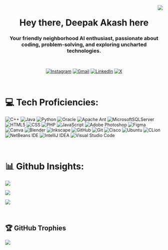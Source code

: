 <img align="right" src="https://visitor-badge.laobi.icu/badge?page_id=String-Aki.String-Aki&left_color=%23323330&right_color=%23ff652f" />

<h1 align="center">
  Hey there, Deepak Akash here
</h1>

<h3 align="center">Your friendly neighborhood AI enthusiast, passionate about coding, problem-solving, and exploring uncharted technologies.</h3>
<br/>

<div align="center">
  
[![Instagram](https://img.shields.io/badge/Instagram-%23E4405F.svg?logo=Instagram&logoColor=white)](https://www.instagram.com/made.by_aki?igsh=ZHp5end6Y3Jxc2kx) [![Gmail](https://img.shields.io/badge/Gmail-%23D14836.svg?logo=Gmail&logoColor=white)](mailto:deepak.akash055@gmail.com) [![LinkedIn](https://img.shields.io/badge/LinkedIn-%230077B5.svg?logo=linkedin&logoColor=white)](https://linkedin.com/in/https://www.linkedin.com/in/aki-strives/) [![X](https://img.shields.io/badge/X-black.svg?logo=X&logoColor=white)](https://x.com/https://x.com/Shay_Mcgee07)    

</div>

<br/>

<div>

# 💻 Tech Proficiencies:
![C++](https://img.shields.io/badge/c++-%2300599C.svg?style=for-the-badge&logo=c%2B%2B&logoColor=white) ![Java](https://img.shields.io/badge/java-%23ED8B00.svg?style=for-the-badge&logo=openjdk&logoColor=white) ![Python](https://img.shields.io/badge/python-3670A0?style=for-the-badge&logo=python&logoColor=ffdd54) ![Oracle](https://img.shields.io/badge/Oracle-F80000?style=for-the-badge&logo=oracle&logoColor=white) ![Apache Ant](https://img.shields.io/badge/Apache%20Ant-A81C7D?style=for-the-badge&logo=Apache%20Ant&logoColor=white) ![MicrosoftSQLServer](https://img.shields.io/badge/Microsoft%20SQL%20Server-CC2927?style=for-the-badge&logo=microsoft%20sql%20server&logoColor=white) ![HTML5](https://img.shields.io/badge/html5-%23E34F26.svg?style=for-the-badge&logo=html5&logoColor=white) ![CSS](https://img.shields.io/badge/CSS-%231572B6.svg?style=for-the-badge&logo=css3&logoColor=white) ![PHP](https://img.shields.io/badge/php-%23777BB4.svg?style=for-the-badge&logo=php&logoColor=white) ![JavaScript](https://img.shields.io/badge/javascript-%23323330.svg?style=for-the-badge&logo=javascript&logoColor=%23F7DF1E)   ![Adobe Photoshop](https://img.shields.io/badge/adobe%20photoshop-%2331A8FF.svg?style=for-the-badge&logo=adobe%20photoshop&logoColor=white) ![Figma](https://img.shields.io/badge/figma-%23F24E1E.svg?style=for-the-badge&logo=figma&logoColor=white) ![Canva](https://img.shields.io/badge/Canva-%2300C4CC.svg?style=for-the-badge&logo=Canva&logoColor=white) ![Blender](https://img.shields.io/badge/blender-%23F5792A.svg?style=for-the-badge&logo=blender&logoColor=white) ![Inkscape](https://img.shields.io/badge/Inkscape-e0e0e0?style=for-the-badge&logo=inkscape&logoColor=080A13) ![GitHub](https://img.shields.io/badge/github-%23121011.svg?style=for-the-badge&logo=github&logoColor=white) ![Git](https://img.shields.io/badge/git-%23F05033.svg?style=for-the-badge&logo=git&logoColor=white) ![Cisco](https://img.shields.io/badge/cisco-%23049fd9.svg?style=for-the-badge&logo=cisco&logoColor=black) ![Ubuntu](https://img.shields.io/badge/Ubuntu-E95420?style=for-the-badge&logo=ubuntu&logoColor=white) ![CLion](https://img.shields.io/badge/CLion-black?style=for-the-badge&logo=clion&logoColor=white) ![NetBeans IDE](https://img.shields.io/badge/NetBeansIDE-1B6AC6.svg?style=for-the-badge&logo=apache-netbeans-ide&logoColor=white) ![IntelliJ IDEA](https://img.shields.io/badge/IntelliJIDEA-000000.svg?style=for-the-badge&logo=intellij-idea&logoColor=white) ![Visual Studio Code](https://img.shields.io/badge/Visual%20Studio%20Code-0078d7.svg?style=for-the-badge&logo=visual-studio-code&logoColor=white)

</div>

<br/>
<div>
  
# 📊 Github Insights:

![](https://github-readme-stats.vercel.app/api?username=String-Aki&theme=codeSTACKr&hide_border=false&include_all_commits=true&count_private=false)<br/>

![](https://github-readme-streak-stats.herokuapp.com/?user=String-Aki&theme=dark&hide_border=false)<br/>

![](https://github-readme-stats.vercel.app/api/top-langs/?username=String-Aki&theme=dark&hide_border=false&include_all_commits=true&count_private=false&layout=compact)

</div>
<br/>


## 🏆 GitHub Trophies
![](https://github-profile-trophy.vercel.app/?username=String-Aki&theme=codeSTACKr&no-frame=false&no-bg=false&margin-w=4)
